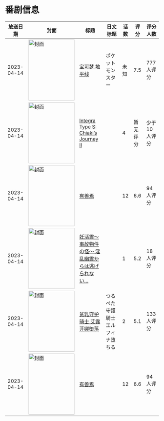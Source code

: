 # 番剧信息

|放送日期|封面|标题|日文标题|话数|评分|评分人数|
|---|---|---|---|---|---|---|
|2023-04-14|<img src="https://lain.bgm.tv/pic/cover/c/12/1b/411247_k4HZ5.jpg" alt="封面" style="width:150px;height:200px;object-fit:cover;">|[宝可梦 地平线](https://bangumi.tv/subject/411247)|ポケットモンスター|未知|7.5|777人评分|
|2023-04-14|<img src="https://lain.bgm.tv/pic/cover/c/af/ff/429900_g9SNW.jpg" alt="封面" style="width:150px;height:200px;object-fit:cover;">|[Integra Type S: Chiaki’s Journey II](https://bangumi.tv/subject/429900)||4|暂无评分|少于10人评分|
|2023-04-14|<img src="https://lain.bgm.tv/pic/cover/c/b7/34/358741_q5576.jpg" alt="封面" style="width:150px;height:200px;object-fit:cover;">|[有兽焉](https://bangumi.tv/subject/358741)||12|6.6|94人评分|
|2023-04-14|<img src="https://bangumi.tv/img/no_icon_subject.png" alt="封面" style="width:150px;height:200px;object-fit:cover;">|[妊活霊～事故物件の怪～ 淫乱幽霊からは逃げられない…](https://bangumi.tv/subject/429796)||1|5.2|18人评分|
|2023-04-14|<img src="https://bangumi.tv/img/no_icon_subject.png" alt="封面" style="width:150px;height:200px;object-fit:cover;">|[贫乳守护骑士 艾露菲娜堕落](https://bangumi.tv/subject/419839)|つるぺた守護騎士　エルフィナ堕ちる|2|5.1|133人评分|
|2023-04-14|<img src="https://lain.bgm.tv/pic/cover/c/b7/34/358741_q5576.jpg" alt="封面" style="width:150px;height:200px;object-fit:cover;">|[有兽焉](https://bangumi.tv/subject/358741)||12|6.6|94人评分|
